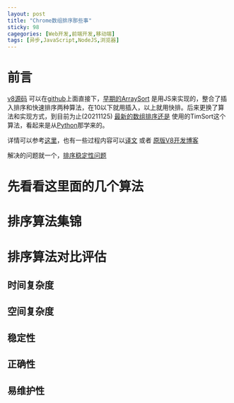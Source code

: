 ```yaml
---
layout: post
title: "Chrome数组排序那些事"
sticky: 98
cagegories: [Web开发,前端开发,移动端]
tags: [异步,JavaScript,NodeJS,浏览器]
---
```


# 前言

[v8源码](https://github.com/v8/v8) 可以在[github](https://github.com/v8/v8)上面直接下，[早期的ArraySort](https://github.com/v8/v8/blob/98d735069d0937f367852ed968a33210ceb527c2/src/js/array.js#L709) 是用JS来实现的，整合了插入排序和快速排序两种算法，在10以下就用插入，以上就用快排。后来更换了算法和实现方式，到目前为止(20211125) [最新的数组排序还是](https://github.com/v8/v8/blob/main/third_party/v8/builtins/array-sort.tq) 使用的TimSort这个算法，看起来是从[Python](https://github.com/python/cpython/blob/main/Objects/listobject.c)那学来的。 

详情可以参考[这里](https://juejin.cn/post/6844903953964990471)，也有一些过程内容可以[译文](https://juejin.cn/post/6844903765707866119) 或者 [原版V8开发博客](https://v8.dev/blog/array-sort)

解决的问题就一个，[排序稳定性问题](https://bugs.chromium.org/p/v8/issues/detail?id=90)

# 先看看这里面的几个算法





# 排序算法集锦





# 排序算法对比评估

## 时间复杂度



## 空间复杂度



## 稳定性



## 正确性



##  易维护性



